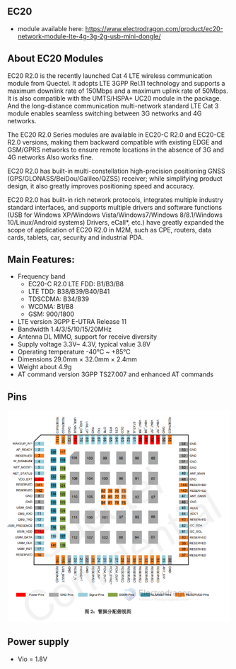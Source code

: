 

## EC20

- module available here: https://www.electrodragon.com/product/ec20-network-module-lte-4g-3g-2g-usb-mini-dongle/



## About EC20 Modules

EC20 R2.0 is the recently launched Cat 4 LTE wireless communication module from Quectel. It adopts LTE 3GPP Rel.11 technology and supports a maximum downlink rate of 150Mbps and a maximum uplink rate of 50Mbps. It is also compatible with the UMTS/HSPA+ UC20 module in the package. And the long-distance communication multi-network standard LTE Cat 3 module enables seamless switching between 3G networks and 4G networks.

The EC20 R2.0 Series modules are available in EC20-C R2.0 and EC20-CE R2.0 versions, making them backward compatible with existing EDGE and GSM/GPRS networks to ensure remote locations in the absence of 3G and 4G networks Also works fine.

EC20 R2.0 has built-in multi-constellation high-precision positioning GNSS (GPS/GLONASS/BeiDou/Galileo/QZSS) receiver; while simplifying product design, it also greatly improves positioning speed and accuracy.

EC20 R2.0 has built-in rich network protocols, integrates multiple industry standard interfaces, and supports multiple drivers and software functions (USB for Windows XP/Windows Vista/Windows7/Windows 8/8.1/Windows 10/Linux/Android systems) Drivers, eCall*, etc.) have greatly expanded the scope of application of EC20 R2.0 in M2M, such as CPE, routers, data cards, tablets, car, security and industrial PDA.


## Main Features:
- Frequency band
  - EC20-C R2.0 LTE FDD: B1/B3/B8
  - LTE TDD: B38/B39/B40/B41
  - TDSCDMA: B34/B39
  - WCDMA: B1/B8
  - GSM: 900/1800
- LTE version 3GPP E-UTRA Release 11
- Bandwidth 1.4/3/5/10/15/20MHz
- Antenna DL MIMO, support for receive diversity
- Supply voltage 3.3V~ 4.3V, typical value 3.8V
- Operating temperature -40°C ~ +85°C
- Dimensions 29.0mm × 32.0mm × 2.4mm
- Weight about 4.9g
- AT command version 3GPP TS27.007 and enhanced AT commands


## Pins 

![](2024-03-13-17-30-57.png)


## Power supply 

- Vio = 1.8V 